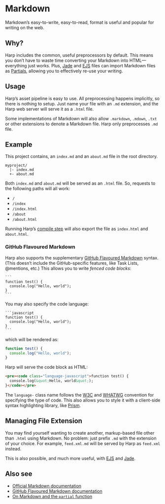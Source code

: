 # Markdown

Markdown’s easy-to-write, easy-to-read, format is useful and popular for writing on the web.

## Why?

Harp includes the common, useful preprocessors by default. This means you don’t have to waste time converting your Markdown into HTML—everything just works. Plus, [Jade](jade) and [EJS](ejs) files can import Markdown files as [Partials](partial#markdown), allowing you to effectively re-use your writing.

## Usage

Harp’s asset pipeline is easy to use. All preprocessing happens implicitly, so there is nothing to setup. Just name your file with an `.md` extension, and the Harp web server will serve it as a `.html` file.

Some implementations of Markdown will also allow `.markdown`, `.mdown`, `.txt` or other extensions to denote a Markdown file. Harp only preprocesses `.md` file.

## Example

This project contains, an `index.md` and an `about.md` file in the root directory.

```
myproject/
  |- index.md
  +- about.md
```

Both `index.md` and `about.md` will be served as an `.html` file. So, requests to the following paths will all work:

- `/`
- `/index`
- `/index.html`
- `/about`
- `/about.html`

Running Harp’s [compile step](../environment/compile) will also export the file as `index.html` and `about.html`.

### GitHub Flavoured Markdown

Harp also supports the supplementary [GitHub Flavoured Markdown](https://help.github.com/articles/github-flavored-markdown) syntax. (This doesn’t include the GitHub-specific features, like Task Lists, @mentions, etc.) This allows you to write _fenced code blocks_:

<pre><code class="language-markdown">```
function test() {
  console.log("Hello, world");
}
```</code></pre>

You may also specify the code language:

<pre><code class="language-markdown">```javascript
function test() {
  console.log("Hello, world");
}
```</code></pre>

which will be rendered as:

```javascript
function test() {
  console.log("Hello, world");
}
```

Harp will serve the code block as HTML:

```html
<pre><code class="language-javascript">function test() {
  console.log(&quot;Hello, world&quot;);
}</code></pre>
```

The `language-` class name follows the [W3C](http://www.w3.org/TR/html5/text-level-semantics.html#the-code-element) and [WHATWG](http://www.whatwg.org/specs/web-apps/current-work/multipage/text-level-semantics.html#the-code-element) convention for specifying the type of code. This also allows you to style it with a client-side syntax highlighting library, like [Prism](http://prismjs.com/).

## Managing File Extension

You may find yourself wanting to create another, markup-based file other than `.html` using Markdown. No problem: just prefix `.md` with the extension of your choice. For example, `feed.xml.md` will be served by Harp as `feed.xml` instead.

This is also possible, and much more useful, with [EJS](els) and [Jade](jade).

## Also see

* [Official Markdown documentation](http://daringfireball.net/projects/markdown/)
* [GitHub Flavoured Markdown documentation](https://help.github.com/articles/github-flavored-markdown)
* [On Markdown and the `partial` function](partial#markdown)
